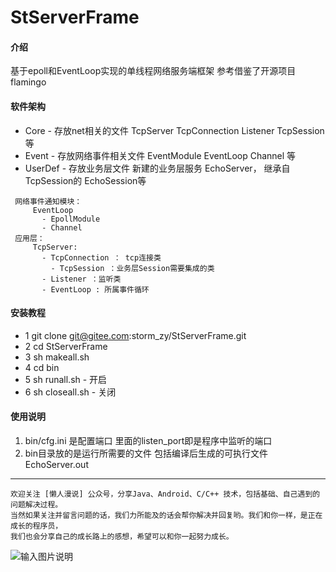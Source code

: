 # StServerFrame

#### 介绍
基于epoll和EventLoop实现的单线程网络服务端框架
参考借鉴了开源项目 flamingo

#### 软件架构

- Core   - 存放net相关的文件 TcpServer TcpConnection Listener TcpSession等
- Event  - 存放网络事件相关文件 EventModule EventLoop Channel 等
- UserDef - 存放业务层文件 新建的业务层服务 EchoServer， 继承自 TcpSession的 EchoSession等


```
 网络事件通知模块：
     EventLoop
       - EpollModule
       - Channel
 应用层：
     TcpServer:
       - TcpConnection ： tcp连接类
         - TcpSession ：业务层Session需要集成的类
       - Listener ：监听类
       - EventLoop : 所属事件循环
```




#### 安装教程

- 1 git clone git@gitee.com:storm_zy/StServerFrame.git
- 2 cd StServerFrame
- 3 sh makeall.sh
- 4 cd bin
- 5 sh runall.sh - 开启
- 6 sh closeall.sh - 关闭



#### 使用说明
1. bin/cfg.ini 是配置端口 里面的listen_port即是程序中监听的端口
2. bin目录放的是运行所需要的文件 包括编译后生成的可执行文件  EchoServer.out

------------------------------------------------------------------

```
欢迎关注 [懒人漫说] 公众号，分享Java、Android、C/C++ 技术，包括基础、自己遇到的问题解决过程。
当然如果关注并留言问题的话，我们力所能及的话会帮你解决并回复哟。我们和你一样，是正在成长的程序员，
我们也会分享自己的成长路上的感想，希望可以和你一起努力成长。
```
![输入图片说明](https://images.gitee.com/uploads/images/2019/1010/164417_77823785_5001667.png "qrcode_min.png")